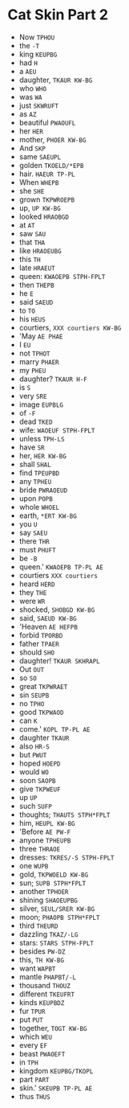 # Cat Skin Part 2

* Now `TPHOU`
* the `-T`
* king `KEUPBG`
* had `H`
* a `AEU`
* daughter, `TKAUR KW-BG`
* who `WHO`
* was `WA`
* just `SKWRUFT`
* as `AZ`
* beautiful `PWAOUFL`
* her `HER`
* mother, `PHOER KW-BG`
* And `SKP`
* same `SAEUPL`
* golden `TKOELD/*EPB`
* hair. `HAEUR TP-PL`
* When `WHEPB`
* she `SHE`
* grown `TKPWROEPB`
* up, `UP KW-BG`
* looked `HRAOBGD`
* at `AT`
* saw `SAU`
* that `THA`
* like `HRAOEUBG`
* this `TH`
* late `HRAEUT`
* queen: `KWAOEPB STPH-FPLT`
* then `THEPB`
* he `E`
* said `SAEUD`
* to `TO`
* his `HEUS`
* courtiers, `XXX courtiers KW-BG`
* 'May `AE PHAE`
* I `EU`
* not `TPHOT`
* marry `PHAER`
* my `PHEU`
* daughter? `TKAUR H-F`
* is `S`
* very `SRE`
* image `EUPBLG`
* of `-F`
* dead `TKED`
* wife: `WAOEUF STPH-FPLT`
* unless `TPH-LS`
* have `SR`
* her, `HER KW-BG`
* shall `SHAL`
* find `TPEUPBD`
* any `TPHEU`
* bride `PWRAOEUD`
* upon `POPB`
* whole `WHOEL`
* earth, `*ERT KW-BG`
* you `U`
* say `SAEU`
* there `THR`
* must `PHUFT`
* be `-B`
* queen.' `KWAOEPB TP-PL AE`
* courtiers `XXX courtiers`
* heard `HERD`
* they `THE`
* were `WR`
* shocked, `SHOBGD KW-BG`
* said, `SAEUD KW-BG`
* 'Heaven `AE HEFPB`
* forbid `TPORBD`
* father `TPAER`
* should `SHO`
* daughter! `TKAUR SKHRAPL`
* Out `OUT`
* so `SO`
* great `TKPWRAET`
* sin `SEUPB`
* no `TPHO`
* good `TKPWAOD`
* can `K`
* come.' `KOPL TP-PL AE`
* daughter `TKAUR`
* also `HR-S`
* but `PWUT`
* hoped `HOEPD`
* would `WO`
* soon `SAOPB`
* give `TKPWEUF`
* up `UP`
* such `SUFP`
* thoughts; `THAUTS STPH*FPLT`
* him, `HEUPL KW-BG`
* 'Before `AE PW-F`
* anyone `TPHEUPB`
* three `THRAOE`
* dresses: `TKRES/-S STPH-FPLT`
* one `WUPB`
* gold, `TKPWOELD KW-BG`
* sun; `SUPB STPH*FPLT`
* another `TPHOER`
* shining `SHAOEUPBG`
* silver, `SEUL/SRER KW-BG`
* moon; `PHAOPB STPH*FPLT`
* third `THEURD`
* dazzling `TKAZ/-LG`
* stars: `STARS STPH-FPLT`
* besides `PW-DZ`
* this, `TH KW-BG`
* want `WAPBT`
* mantle `PHAPBT/-L`
* thousand `THOUZ`
* different `TKEUFRT`
* kinds `KEUPBDZ`
* fur `TPUR`
* put `PUT`
* together, `TOGT KW-BG`
* which `WEU`
* every `EF`
* beast `PWAOEFT`
* in `TPH`
* kingdom `KEUPBG/TKOPL`
* part `PART`
* skin.' `SKEUPB TP-PL AE`
* thus `THUS`
